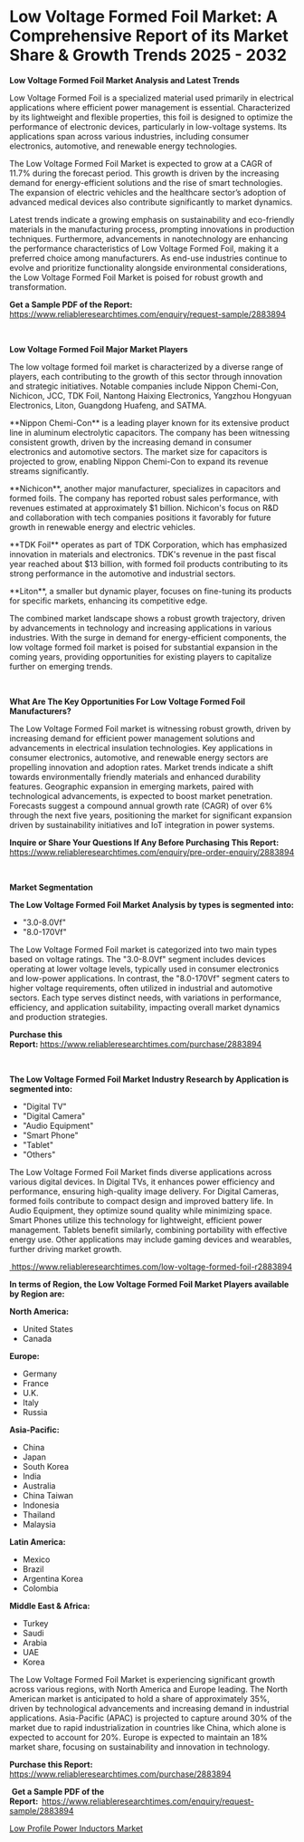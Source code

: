 <p><h1>Low Voltage Formed Foil Market: A Comprehensive Report of its Market Share & Growth Trends 2025 - 2032</h1></p><p><strong>Low Voltage Formed Foil Market Analysis and Latest Trends</strong></p>
<p><p>Low Voltage Formed Foil is a specialized material used primarily in electrical applications where efficient power management is essential. Characterized by its lightweight and flexible properties, this foil is designed to optimize the performance of electronic devices, particularly in low-voltage systems. Its applications span across various industries, including consumer electronics, automotive, and renewable energy technologies.</p><p>The Low Voltage Formed Foil Market is expected to grow at a CAGR of 11.7% during the forecast period. This growth is driven by the increasing demand for energy-efficient solutions and the rise of smart technologies. The expansion of electric vehicles and the healthcare sector’s adoption of advanced medical devices also contribute significantly to market dynamics. </p><p>Latest trends indicate a growing emphasis on sustainability and eco-friendly materials in the manufacturing process, prompting innovations in production techniques. Furthermore, advancements in nanotechnology are enhancing the performance characteristics of Low Voltage Formed Foil, making it a preferred choice among manufacturers. As end-use industries continue to evolve and prioritize functionality alongside environmental considerations, the Low Voltage Formed Foil Market is poised for robust growth and transformation.</p></p>
<p><strong>Get a Sample PDF of the Report:&nbsp;</strong> <a href="https://www.reliableresearchtimes.com/enquiry/request-sample/2883894?utm_campaign=3067&utm_medium=2&utm_source=Github&utm_content=ia&utm_term=13032025&utm_id=low-voltage-formed-foil">https://www.reliableresearchtimes.com/enquiry/request-sample/2883894</a></p>
<p>&nbsp;</p>
<p><strong>Low Voltage Formed Foil Major Market Players</strong></p>
<p><p>The low voltage formed foil market is characterized by a diverse range of players, each contributing to the growth of this sector through innovation and strategic initiatives. Notable companies include Nippon Chemi-Con, Nichicon, JCC, TDK Foil, Nantong Haixing Electronics, Yangzhou Hongyuan Electronics, Liton, Guangdong Huafeng, and SATMA. </p><p>**Nippon Chemi-Con** is a leading player known for its extensive product line in aluminum electrolytic capacitors. The company has been witnessing consistent growth, driven by the increasing demand in consumer electronics and automotive sectors. The market size for capacitors is projected to grow, enabling Nippon Chemi-Con to expand its revenue streams significantly.</p><p>**Nichicon**, another major manufacturer, specializes in capacitors and formed foils. The company has reported robust sales performance, with revenues estimated at approximately $1 billion. Nichicon's focus on R&D and collaboration with tech companies positions it favorably for future growth in renewable energy and electric vehicles.</p><p>**TDK Foil** operates as part of TDK Corporation, which has emphasized innovation in materials and electronics. TDK's revenue in the past fiscal year reached about $13 billion, with formed foil products contributing to its strong performance in the automotive and industrial sectors.</p><p>**Liton**, a smaller but dynamic player, focuses on fine-tuning its products for specific markets, enhancing its competitive edge. </p><p>The combined market landscape shows a robust growth trajectory, driven by advancements in technology and increasing applications in various industries. With the surge in demand for energy-efficient components, the low voltage formed foil market is poised for substantial expansion in the coming years, providing opportunities for existing players to capitalize further on emerging trends.</p></p>
<p>&nbsp;</p>
<p><strong>What Are The Key Opportunities For Low Voltage Formed Foil Manufacturers?</strong></p>
<p><p>The Low Voltage Formed Foil market is witnessing robust growth, driven by increasing demand for efficient power management solutions and advancements in electrical insulation technologies. Key applications in consumer electronics, automotive, and renewable energy sectors are propelling innovation and adoption rates. Market trends indicate a shift towards environmentally friendly materials and enhanced durability features. Geographic expansion in emerging markets, paired with technological advancements, is expected to boost market penetration. Forecasts suggest a compound annual growth rate (CAGR) of over 6% through the next five years, positioning the market for significant expansion driven by sustainability initiatives and IoT integration in power systems.</p></p>
<p><strong>Inquire or Share Your Questions If Any Before Purchasing This Report:</strong> <a href="https://www.reliableresearchtimes.com/enquiry/pre-order-enquiry/2883894?utm_campaign=3067&utm_medium=2&utm_source=Github&utm_content=ia&utm_term=13032025&utm_id=low-voltage-formed-foil">https://www.reliableresearchtimes.com/enquiry/pre-order-enquiry/2883894</a></p>
<p>&nbsp;</p>
<p><strong>Market Segmentation</strong></p>
<p><strong>The Low Voltage Formed Foil Market Analysis by types is segmented into:</strong></p>
<p><ul><li>"3.0-8.0Vf"</li><li>"8.0-170Vf"</li></ul></p>
<p><p>The Low Voltage Formed Foil market is categorized into two main types based on voltage ratings. The "3.0-8.0Vf" segment includes devices operating at lower voltage levels, typically used in consumer electronics and low-power applications. In contrast, the "8.0-170Vf" segment caters to higher voltage requirements, often utilized in industrial and automotive sectors. Each type serves distinct needs, with variations in performance, efficiency, and application suitability, impacting overall market dynamics and production strategies.</p></p>
<p><strong>Purchase this Report:&nbsp;</strong><a href="https://www.reliableresearchtimes.com/purchase/2883894?utm_campaign=3067&utm_medium=2&utm_source=Github&utm_content=ia&utm_term=13032025&utm_id=low-voltage-formed-foil">https://www.reliableresearchtimes.com/purchase/2883894</a></p>
<p>&nbsp;</p>
<p><strong>The Low Voltage Formed Foil Market Industry Research by Application is segmented into:</strong></p>
<p><ul><li>"Digital TV"</li><li>"Digital Camera"</li><li>"Audio Equipment"</li><li>"Smart Phone"</li><li>"Tablet"</li><li>"Others"</li></ul></p>
<p><p>The Low Voltage Formed Foil Market finds diverse applications across various digital devices. In Digital TVs, it enhances power efficiency and performance, ensuring high-quality image delivery. For Digital Cameras, formed foils contribute to compact design and improved battery life. In Audio Equipment, they optimize sound quality while minimizing space. Smart Phones utilize this technology for lightweight, efficient power management. Tablets benefit similarly, combining portability with effective energy use. Other applications may include gaming devices and wearables, further driving market growth.</p></p>
<p><a href="https://www.reliableresearchtimes.com/low-voltage-formed-foil-r2883894?utm_campaign=3067&utm_medium=2&utm_source=Github&utm_content=ia&utm_term=13032025&utm_id=low-voltage-formed-foil">&nbsp;https://www.reliableresearchtimes.com/low-voltage-formed-foil-r2883894</a></p>
<p><strong>In terms of Region, the Low Voltage Formed Foil Market Players available by Region are:</strong></p>
<p>
    <p> <strong> North America: </strong>
        <ul>
            <li>United States</li>
            <li>Canada</li>
        </ul>
        </p> 
    <p> <strong> Europe: </strong>
        <ul>
            <li>Germany</li>
            <li>France</li>
            <li>U.K.</li>
            <li>Italy</li>
            <li>Russia</li>
        </ul>
        </p> 
    <p> <strong> Asia-Pacific: </strong>
        <ul>
            <li>China</li>
            <li>Japan</li>
            <li>South Korea</li>
            <li>India</li>
            <li>Australia</li>
            <li>China Taiwan</li>
            <li>Indonesia</li>
            <li>Thailand</li>
            <li>Malaysia</li>
        </ul>
        </p> 
    <p> <strong> Latin America: </strong>
        <ul>
            <li>Mexico</li>
            <li>Brazil</li>
            <li>Argentina Korea</li>
            <li>Colombia</li>
        </ul>
        </p> 
    <p> <strong> Middle East & Africa: </strong>
        <ul>
            <li>Turkey</li>
            <li>Saudi</li>
            <li>Arabia</li>
            <li>UAE</li>
            <li>Korea</li>
        </ul>
    </p>
    </p>
<p><p>The Low Voltage Formed Foil Market is experiencing significant growth across various regions, with North America and Europe leading. The North American market is anticipated to hold a share of approximately 35%, driven by technological advancements and increasing demand in industrial applications. Asia-Pacific (APAC) is projected to capture around 30% of the market due to rapid industrialization in countries like China, which alone is expected to account for 20%. Europe is expected to maintain an 18% market share, focusing on sustainability and innovation in technology.</p></p>
<p><strong>Purchase this Report: </strong><a href="https://www.reliableresearchtimes.com/purchase/2883894?utm_campaign=3067&utm_medium=2&utm_source=Github&utm_content=ia&utm_term=13032025&utm_id=low-voltage-formed-foil">https://www.reliableresearchtimes.com/purchase/2883894</a></p>
<p>&nbsp;<strong>Get a Sample PDF of the Report:&nbsp;&nbsp;</strong><a href="https://www.reliableresearchtimes.com/enquiry/request-sample/2883894?utm_campaign=3067&utm_medium=2&utm_source=Github&utm_content=ia&utm_term=13032025&utm_id=low-voltage-formed-foil">https://www.reliableresearchtimes.com/enquiry/request-sample/2883894</a></p>
<p><strong></strong></p>
<p><p><a href="https://github.com/kaqiewan/Market-Research-Report-List-1/blob/main/low-profile-power-inductors-market.md?utm_campaign=3067&utm_medium=2&utm_source=Github&utm_content=ia&utm_term=13032025&utm_id=low-voltage-formed-foil">Low Profile Power Inductors Market</a></p></p>